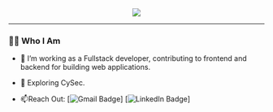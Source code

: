 <div id="header" align="center">
  <img src="https://media.giphy.com/media/qgQUggAC3Pfv687qPC/giphy.gif" />
</div>

---

### :man_technologist: Who I Am
- :telescope: I’m working as a Fullstack developer, contributing to frontend and backend for building web applications.

- :seedling: Exploring CySec.

- :mailbox:Reach Out: [![Gmail Badge](https://img.shields.io/badge/Gmail-D14836?style=for-the-badge&logo=gmail&logoColor=white)] [![LinkedIn Badge](https://img.shields.io/badge/LinkedIn-0077B5?style=for-the-badge&logo=linkedin&logoColor=white)]
